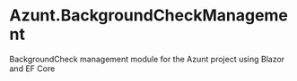 # Azunt.BackgroundCheckManagement
BackgroundCheck management module for the Azunt project using Blazor and EF Core
